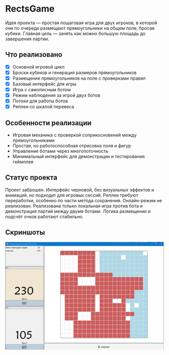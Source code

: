 # RectsGame
Идея проекта — простая пошаговая игра для двух игроков, в которой они по очереди размещают прямоугольники на общем поле, бросая кубики. Главная цель — занять как можно большую площадь до завершения партии.

## Что реализовано
- [x] Основной игровой цикл
- [x] Броски кубиков и генерация размеров прямоугольников
- [x] Размещение прямоугольников на поле с проверками правил
- [x] Базовый интерфейс для игры
- [x] Игра с самописным ботом
- [x] Режим наблюдения за игрой двух ботов
- [x] Потоки для работы ботов
- [x] Реплеи со шкалой перевеса

## Особенности реализации
- Игровая механика с проверкой соприкосновений между прямоугольниками
- Простая, но работоспособная отрисовка поля и фигур
- Управление ботами через многопоточность
- Минимальный интерфейс для демонстрации и тестирования геймплея

## Статус проекта
Проект заброшен. Интерфейс черновой, без визуальных эффектов и анимаций, но подходит для игровых сессий. Реплеи требуют переработки, особенно по части метода сохранения. Онлайн-режим не реализован. Реализована только локальная игра против бота и демонстрация партий между двумя ботами. Логика размещения и подсчёт очков работают стабильно.

## Скриншоты
![Пример игры](Images/скрин.png)  
